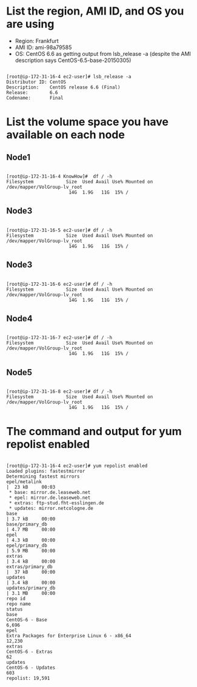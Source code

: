 # List the region, AMI ID, and OS you are using
* Region: Frankfurt
* AMI ID: ami-98a79585
* OS: CentOS 6.6 as getting output from lsb_release -a (despite the AMI description says CentOS-6.5-base-20150305)

<pre><code>
[root@ip-172-31-16-4 ec2-user]# lsb_release -a
Distributor ID: CentOS
Description:    CentOS release 6.6 (Final)
Release:        6.6
Codename:       Final
</code></pre>

# List the volume space you have available on each node

## Node1
<pre><code>
[root@ip-172-31-16-4 KnowHow]#  df / -h
Filesystem            Size  Used Avail Use% Mounted on
/dev/mapper/VolGroup-lv_root
                       14G  1.9G   11G  15% /
</code></pre>

## Node3
<pre><code>
[root@ip-172-31-16-5 ec2-user]# df / -h
Filesystem            Size  Used Avail Use% Mounted on
/dev/mapper/VolGroup-lv_root
                       14G  1.9G   11G  15% /
</code></pre>

## Node3
<pre><code>
[root@ip-172-31-16-6 ec2-user]# df / -h
Filesystem            Size  Used Avail Use% Mounted on
/dev/mapper/VolGroup-lv_root
                       14G  1.9G   11G  15% /
</code></pre>


## Node4
<pre><code>
[root@ip-172-31-16-7 ec2-user]# df / -h
Filesystem            Size  Used Avail Use% Mounted on
/dev/mapper/VolGroup-lv_root
                       14G  1.9G   11G  15% /
</code></pre>

## Node5
<pre><code>
[root@ip-172-31-16-8 ec2-user]# df / -h
Filesystem            Size  Used Avail Use% Mounted on
/dev/mapper/VolGroup-lv_root
                       14G  1.9G   11G  15% /
</code></pre>


# The command and output for yum repolist enabled

<pre><code>
[root@ip-172-31-16-4 ec2-user]# yum repolist enabled
Loaded plugins: fastestmirror
Determining fastest mirrors
epel/metalink                                                                                                                                                         |  23 kB     00:03
 * base: mirror.de.leaseweb.net
 * epel: mirror.de.leaseweb.net
 * extras: ftp-stud.fht-esslingen.de
 * updates: mirror.netcologne.de
base                                                                                                                                                                  | 3.7 kB     00:00
base/primary_db                                                                                                                                                       | 4.7 MB     00:00
epel                                                                                                                                                                  | 4.3 kB     00:00
epel/primary_db                                                                                                                                                       | 5.9 MB     00:00
extras                                                                                                                                                                | 3.4 kB     00:00
extras/primary_db                                                                                                                                                     |  37 kB     00:00
updates                                                                                                                                                               | 3.4 kB     00:00
updates/primary_db                                                                                                                                                    | 3.1 MB     00:00
repo id                                                                 repo name                                                                                                      status
base                                                                    CentOS-6 - Base                                                                                                 6,696
epel                                                                    Extra Packages for Enterprise Linux 6 - x86_64                                                                 12,230
extras                                                                  CentOS-6 - Extras                                                                                                  62
updates                                                                 CentOS-6 - Updates                                                                                                603
repolist: 19,591
</code></pre>
